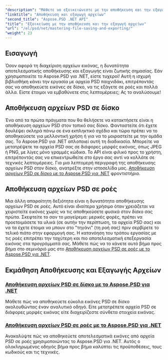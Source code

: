 ```yaml
---
"description": "Μάθετε να εξοικειώνεστε με την αποθήκευση και την εξαγωγή αρχείων με τα σεμινάρια Aspose.PSD για .NET. Μετατρέψτε εύκολα αρχεία PSD και διαχειριστείτε αποτελεσματικά σύνθετα στοιχεία εικόνας."
"linktitle": "Αποθήκευση και εξαγωγή αρχείων"
"second_title": "Aspose.PSD .NET API"
"title": "Εξοικείωση με την αποθήκευση και την εξαγωγή αρχείων"
"url": "/el/psd/net/mastering-file-saving-and-exporting/"
"weight": 23
---
```


## Εισαγωγή

Όσον αφορά τη διαχείριση αρχείων εικόνας, η δυνατότητα αποτελεσματικής αποθήκευσης και εξαγωγής είναι ζωτικής σημασίας. Εάν χρησιμοποιείτε το Aspose.PSD για .NET, είστε τυχεροί! Αυτή η ισχυρή βιβλιοθήκη κάνει την εργασία με αρχεία PSD παιχνιδάκι, επιτρέποντάς σας να αποθηκεύετε εικόνες σε δίσκο, να τις εξάγετε σε ροές και πολλά άλλα. Είστε έτοιμοι να εμβαθύνετε στις λεπτομέρειες; Ας το αναλύσουμε!

## Αποθήκευση αρχείων PSD σε δίσκο

Ένα από τα πρώτα πράγματα που θα θελήσετε να κατακτήσετε είναι η αποθήκευση αρχείων PSD στον τοπικό σας δίσκο. Φανταστείτε ότι έχετε δουλέψει σκληρά πάνω σε ένα εκπληκτικό σχέδιο και τώρα πρέπει να το αποθηκεύσετε για μελλοντική χρήση ή για να το μοιραστείτε με την ομάδα σας. Το Aspose.PSD για .NET απλοποιεί αυτή τη διαδικασία. Μπορείτε να μετατρέψετε τα αρχεία PSD σας σε διάφορες μορφές εικόνας, όπως JPEG ή PNG, με λίγες μόνο γραμμές κώδικα. Το API είναι φιλικό προς το χρήστη, επιτρέποντάς σας να επικεντρωθείτε στο έργο σας αντί να κολλάτε σε τεχνικές λεπτομέρειες. Για μια λεπτομερή περιγραφή της αποθήκευσης αρχείων PSD στον δίσκο, ανατρέξτε στην ιστοσελίδα μας. [Αποθήκευση αρχείων PSD σε δίσκο με το Aspose.PSD για .NET](./saving-psd-files-to-disk/) φροντιστήριο.

## Αποθήκευση αρχείων PSD σε ροές

Μια άλλη απαραίτητη δεξιότητα είναι η δυνατότητα αποθήκευσης αρχείων PSD σε ροές. Αυτό είναι ιδιαίτερα χρήσιμο όταν χρειάζεται να χειριστείτε εικόνες χωρίς να τις αποθηκεύσετε φυσικά στον δίσκο σας πρώτα. Σκεφτείτε το σαν το μαγείρεμα: μερικές φορές, πρέπει να προετοιμάσετε τα υλικά (σε αυτήν την περίπτωση, τα αρχεία PSD σας) και να τα έχετε έτοιμα να μπουν στο "τηγάνι" (τη ροή σας) πριν σερβίρετε το τελικό πιάτο στην εφαρμογή σας. Η κατανόηση του τρόπου εργασίας με τις ροές επιτρέπει την ταχύτερη και πιο αποτελεσματική επεξεργασία εικόνας στα προγράμματά σας. Μάθετε πώς να το κάνετε αυτό βήμα προς βήμα στο σεμινάριό μας στο [Αποθήκευση αρχείων PSD σε ροές με το Aspose.PSD για .NET](./saving-psd-files-to-streams/).

## Εκμάθηση Αποθήκευσης και Εξαγωγής Αρχείων
### [Αποθήκευση αρχείων PSD σε δίσκο με το Aspose.PSD για .NET](./saving-psd-files-to-disk/)
Μάθετε πώς να αποθηκεύετε εύκολα εικόνες PSD σε δίσκο ακολουθώντας έναν αναλυτικό οδηγό. Είτε μετατρέπετε αρχεία PSD σε διάφορες μορφές εικόνας είτε διαχειρίζεστε σύνθετα στοιχεία εικόνας.
### [Αποθήκευση αρχείων PSD σε ροές με το Aspose.PSD για .NET](./saving-psd-files-to-streams/)
Ανακαλύψτε πώς να αποθηκεύετε αποτελεσματικά εικόνες από αρχεία PSD σε ροές χρησιμοποιώντας το Aspose.PSD για .NET. Αυτός ο ολοκληρωμένος οδηγός βήμα προς βήμα καλύπτει τις προϋποθέσεις, τους κωδικούς και τις τεχνικές.